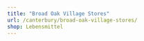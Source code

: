 ```yaml
---
title: "Broad Oak Village Stores"
url: /canterbury/broad-oak-village-stores/
shop: Lebensmittel
---
```

